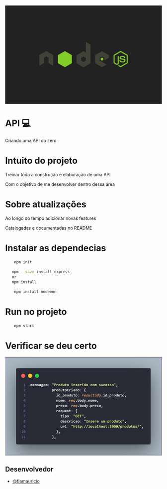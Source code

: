 ![Alt text](/img/nodejs.jpg?raw=true "Imagem Node JS")
# API :computer:

Criando uma API do zero

# Intuito do projeto

Treinar toda a construção e elaboração de uma API

Com o objetivo de me desenvolver dentro dessa área

# Sobre atualizações

Ao longo do tempo adicionar novas features

Catalogadas e documentadas no README

# Instalar as dependecias

```bash
    npm init
```

```bash
   npm --save install express
   or
   npm install
```

```bash
    npm install nodemon
```

# Run no projeto
```bash
    npm start
```
# Verificar se deu certo
![Alt text](/img/codesnap.png?raw=true "Imagem Code JS")
## Desenvolvedor 
- <a href="https://github.com/flamauricio"> @flamauricio <a/>
